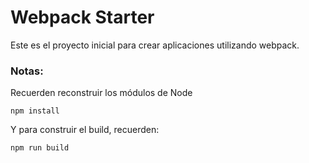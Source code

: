 # Webpack  Starter


Este es el proyecto inicial para crear aplicaciones utilizando webpack.

### Notas:

Recuerden reconstruir los módulos de Node 
```
npm install
```
Y para construir el build, recuerden:
```
npm run build
```
